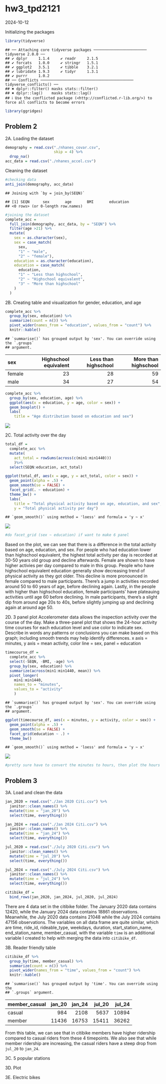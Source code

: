 hw3_tpd2121
================
2024-10-12

Initializing the packages

``` r
library(tidyverse)
```

    ## ── Attaching core tidyverse packages ──────────────────────── tidyverse 2.0.0 ──
    ## ✔ dplyr     1.1.4     ✔ readr     2.1.5
    ## ✔ forcats   1.0.0     ✔ stringr   1.5.1
    ## ✔ ggplot2   3.5.1     ✔ tibble    3.2.1
    ## ✔ lubridate 1.9.3     ✔ tidyr     1.3.1
    ## ✔ purrr     1.0.2     
    ## ── Conflicts ────────────────────────────────────────── tidyverse_conflicts() ──
    ## ✖ dplyr::filter() masks stats::filter()
    ## ✖ dplyr::lag()    masks stats::lag()
    ## ℹ Use the conflicted package (<http://conflicted.r-lib.org/>) to force all conflicts to become errors

``` r
library(ggridges)
```

## Problem 2

2A. Loading the dataset

``` r
demography = read.csv("./nhanes_covar.csv", 
                      skip = 4) %>% 
  drop_na()
acc_data = read.csv("./nhanes_accel.csv")
```

Cleaning the dataset

``` r
#checking data
anti_join(demography, acc_data)
```

    ## Joining with `by = join_by(SEQN)`

    ## [1] SEQN      sex       age       BMI       education
    ## <0 rows> (or 0-length row.names)

``` r
#joining the dataset
complete_acc = 
  full_join(demography, acc_data, by = "SEQN") %>% 
  filter(age >21) %>% 
  mutate(
    sex = as.character(sex),
    sex = case_match(
      sex,
      "1" ~ "male",
      "2" ~ "female"), 
    education = as.character(education),
    education = case_match(
      education,
      "1" ~ "Less than highschool",
      "2" ~ "Highschool equivalent",
      "3" ~ "More than highschool"
    )
  )
```

2B. Creating table and visualization for gender, education, and age

``` r
complete_acc %>% 
  group_by(sex, education) %>% 
  summarize(count = n()) %>% 
  pivot_wider(names_from = "education", values_from = "count") %>% 
  knitr::kable()
```

    ## `summarise()` has grouped output by 'sex'. You can override using the `.groups`
    ## argument.

| sex    | Highschool equivalent | Less than highschool | More than highschool |
|:-------|----------------------:|---------------------:|---------------------:|
| female |                    23 |                   28 |                   59 |
| male   |                    34 |                   27 |                   54 |

``` r
complete_acc %>% 
  group_by(sex, education, age) %>% 
  ggplot(aes(x = education, y = age, color = sex)) + 
  geom_boxplot() + 
  labs(
    title = "Age distribution based on education and sex")
```

![](hw3_tpd2121_files/figure-gfm/visualization-1.png)<!-- -->

2C. Total activity over the day

``` r
total_df = 
  complete_acc %>% 
  mutate(
    act_total = rowSums(across(c(min1:min1440)))
    )%>% 
  select(SEQN:education, act_total)
```

``` r
ggplot(total_df, aes(x = age, y = act_total, color = sex)) + 
  geom_point(alpha = .5) +
  geom_smooth(se = FALSE) + 
  facet_grid(. ~ education) + 
  theme_bw() +
  labs(
    title = "Total physical activity based on age, education, and sex",
    y = "Total physical activity per day")
```

    ## `geom_smooth()` using method = 'loess' and formula = 'y ~ x'

![](hw3_tpd2121_files/figure-gfm/total_plot-1.png)<!-- -->

``` r
#do facet_grid (sex ~ education) if want to make 6 panel
```

Based on the plot, we can see that there is a difference in the total
activity based on age, education, and sex. For people who had education
lower than highschool equivalent, the highest total activity per day is
recorded at 30-50 years old group and decline afterwards. Female are
shown to have higher activies per day compared to male in this group.
People who have highschool equivalent education generally show
decreasing trend of physical activity as they got older. This decline is
more pronounced in female compared to male participants. There’s a jump
in activities recorded around 50 to 60 years of age, before declining
again. Lastly, in the people with higher than highschool education,
female participants’ have plateauing activities until age 60 before
declining. In male participants, there’s a slight dip from around age
20s to 40s, before slightly jumping up and declining again at around age
50.

2D. 3 panel plot Accelerometer data allows the inspection activity over
the course of the day. Make a three-panel plot that shows the 24-hour
activity time courses for each education level and use color to indicate
sex. Describe in words any patterns or conclusions you can make based on
this graph; including smooth trends may help identify differences. x
axis = minutes, y axis = mean activity, color line = sex, panel =
education

``` r
timecourse_df = 
  complete_acc %>% 
  select(-SEQN, -BMI, -age) %>% 
  group_by(sex, education) %>% 
  summarize(across(min1:min1440, mean)) %>% 
  pivot_longer(
    min1:min1440,
    names_to = "minutes",
    values_to = "activity"
    )
```

    ## `summarise()` has grouped output by 'sex'. You can override using the `.groups`
    ## argument.

``` r
ggplot(timecourse_df, aes(x = minutes, y = activity, color = sex)) + 
  geom_point(alpha = .5) +
  geom_smooth(se = FALSE) + 
  facet_grid(education ~ .) + 
  theme_bw()
```

    ## `geom_smooth()` using method = 'loess' and formula = 'y ~ x'

![](hw3_tpd2121_files/figure-gfm/timecourse_plot-1.png)<!-- -->

``` r
#pretty sure have to convert the minutes to hours, then plot the hours to the data
```

## Problem 3

3A. Load and clean the data

``` r
jan_2020 = read.csv("./Jan 2020 Citi.csv") %>% 
  janitor::clean_names() %>%
  mutate(time = "jan_20") %>% 
  select(time, everything())

jan_2024 = read.csv("./Jan 2024 Citi.csv") %>% 
  janitor::clean_names() %>%
  mutate(time = "jan_24") %>% 
  select(time, everything())

jul_2020 = read.csv("./July 2020 Citi.csv") %>% 
  janitor::clean_names() %>%
  mutate(time = "jul_20") %>% 
  select(time, everything())

jul_2024 = read.csv("./July 2024 Citi.csv") %>% 
  janitor::clean_names() %>%
  mutate(time = "jul_24") %>% 
  select(time, everything())

citibike_df = 
  bind_rows(jan_2020, jan_2024, jul_2020, jul_2024)
```

There are 4 data set in the citibike folder. The January 2020 data
contains 12420, while the January 2024 data contains 18861 observations.
Meanwhile, the July 2020 data contains 21048 while the July 2024
contains 47156 observations. The variables on all data frame are quite
similar, which are time, ride_id, rideable_type, weekdays, duration,
start_station_name, end_station_name, member_casual, with the variable
`time` is an additional variable I created to help with merging the data
into `citibike_df`.

3B. Reader friendly table

``` r
citibike_df %>% 
  group_by(time, member_casual) %>% 
  summarize(count = n()) %>% 
  pivot_wider(names_from = "time", values_from = "count") %>% 
  knitr::kable()
```

    ## `summarise()` has grouped output by 'time'. You can override using the
    ## `.groups` argument.

| member_casual | jan_20 | jan_24 | jul_20 | jul_24 |
|:--------------|-------:|-------:|-------:|-------:|
| casual        |    984 |   2108 |   5637 |  10894 |
| member        |  11436 |  16753 |  15411 |  36262 |

From this table, we can see that in citibike members have higher
ridership compared to casual riders from these 4 timepoints. We also see
that while member ridership are increasing, the casual riders have a
steep drop from `jul_20` to `jan_24`.

3C. 5 popular stations

3D. Plot

3E. Electric bikes
